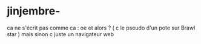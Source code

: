 # jinjembre-
ca ne s'écrit pas comme ca : oe et alors ? ( c  le pseudo d'un pote sur Brawl star ) mais sinon c juste un navigateur web
